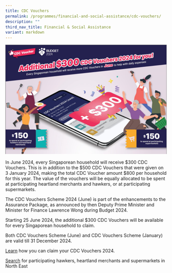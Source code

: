 ```yaml
---
title: CDC Vouchers
permalink: /programmes/financial-and-social-assistance/cdc-vouchers/
description: ""
third_nav_title: Financial & Social Assistance
variant: markdown
---
```

![](/images/CDC/Banner_with_words.png)

In June 2024, every Singaporean household will receive $300 CDC Vouchers. This is in addition to the $500 CDC Vouchers that were given on 3 January 2024, making the total CDC Voucher amount $800 per household for this year. The value of the vouchers will be equally allocated to be spent at participating heartland merchants and hawkers, or at participating supermarkets.

The CDC Vouchers Scheme 2024 (June) is part of the enhancements to the Assurance Package, as announced by then Deputy Prime Minister and Minister for Finance Lawrence Wong during Budget 2024. 

Starting 25 June 2024, the additional $300 CDC Vouchers will be available for every Singaporean household to claim.

Both CDC Vouchers Scheme (June) and CDC Vouchers Scheme (January) are valid till 31 December 2024.

[Learn](https://vouchers.cdc.gov.sg/residents/info) how you can claim your CDC Vouchers 2024.

[Search](https://www.gowhere.gov.sg/cdcvouchers) for participating hawkers, heartland merchants and supermarkets in North East